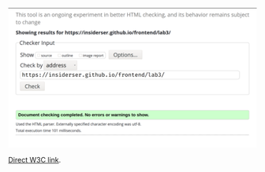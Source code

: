 ![Validation screenshot](validation-screenshot.png)

[Direct W3C link](https://validator.w3.org/nu/?doc=https%3A%2F%2Finsiderser.github.io%2Ffrontend%2Flab3%2F).
